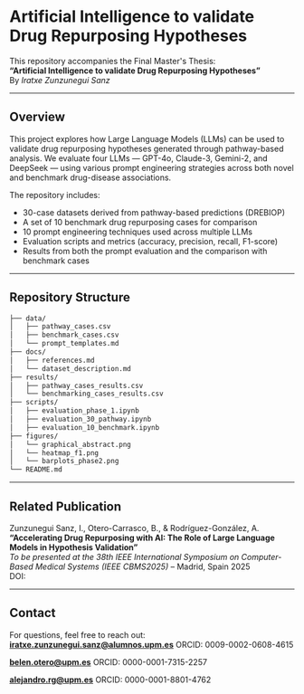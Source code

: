 
# Artificial Intelligence to validate Drug Repurposing Hypotheses

This repository accompanies the Final Master's Thesis:  
**“Artificial Intelligence to validate Drug Repurposing Hypotheses”**  
By *Iratxe Zunzunegui Sanz*

---

## Overview

This project explores how Large Language Models (LLMs) can be used to validate drug repurposing hypotheses generated through pathway-based analysis. We evaluate four LLMs — GPT-4o, Claude-3, Gemini-2, and DeepSeek — using various prompt engineering strategies across both novel and benchmark drug-disease associations.

The repository includes:

- 30-case datasets derived from pathway-based predictions (DREBIOP)
- A set of 10 benchmark drug repurposing cases for comparison
- 10 prompt engineering techniques used across multiple LLMs
- Evaluation scripts and metrics (accuracy, precision, recall, F1-score)
- Results from both the prompt evaluation and the comparison with benchmark cases


---

## Repository Structure

```bash
├── data/
│   ├── pathway_cases.csv
│   ├── benchmark_cases.csv
│   └── prompt_templates.md
├── docs/
│   ├── references.md
│   └── dataset_description.md
├── results/
│   ├── pathway_cases_results.csv
│   └── benchmarking_cases_results.csv
├── scripts/
│   ├── evaluation_phase_1.ipynb
│   ├── evaluation_30_pathway.ipynb
│   ├── evaluation_10_benchmark.ipynb
├── figures/
│   └── graphical_abstract.png
│   └── heatmap_f1.png
│   └── barplots_phase2.png
└── README.md
```
---

## Related Publication

Zunzunegui Sanz, I., Otero-Carrasco, B., & Rodríguez-González, A.  
**“Accelerating Drug Repurposing with AI: The Role of Large Language Models in Hypothesis Validation”**  
*To be presented at the 38th IEEE International Symposium on Computer-Based Medical Systems (IEEE CBMS2025)* – Madrid, Spain 2025  
DOI: 

---

## Contact

For questions, feel free to reach out:  
**iratxe.zunzunegui.sanz@alumnos.upm.es** ORCID: 0009-0002-0608-4615

**belen.otero@upm.es**
ORCID: 0000-0001-7315-2257

**alejandro.rg@upm.es**
ORCID: 0000-0001-8801-4762
